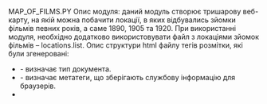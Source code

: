 MAP_OF_FILMS.PY
Опис модуля: даний модуль створює тришарову веб-карту, на якій можна побачити локації, в яких відбувались зйомки фільмів певних років, а саме 1890, 1905 та 1920. 
При використанні модуля, необхідно додатково використовувати файл з локаціями зйомок фільмів – locations.list.
Опис структури html файлу тегів розмітки, які були згенеровані:
-	<!DOCTYPE html> - визначає тип документа.
-	<meta> - визначає метатеги, що зберігають службову інформацію для браузерів.
-	<script> - тег, призначений для опису скриптів.
-	<link> -  встановлює зв’язок із зовнішнім документом.
-	<div> - визначає розділення документа.
- <style> - визначає стилі елементів веб-сторінки.
Висновок:
Даний модуль створює веб-карту, яка відображає кількість та локації фільмів 1890, 1905 та 1920 років. За допомогою такої карти можна проаналізувати, як змінювалась кількість фільмів кожні 15 років, а також побачити країни-представники найкращої кіноіндустрії.

